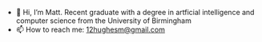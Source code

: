- 👋 Hi, I’m Matt. Recent graduate with a degree in artficial intelligence and computer science from the University of Birmingham
- 📫 How to reach me: 12hughesm@gmail.com

<!---
Matthew-Hughes3488/Matthew-Hughes3488 is a ✨ special ✨ repository because its `README.md` (this file) appears on your GitHub profile.
You can click the Preview link to take a look at your changes.
--->
